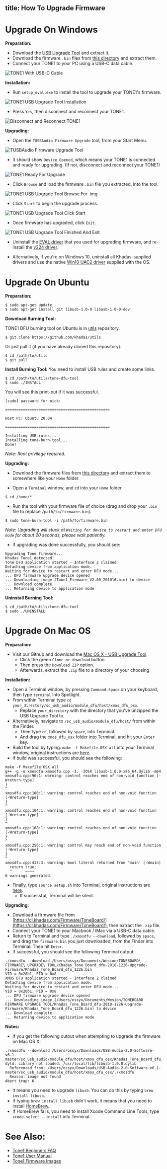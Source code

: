 title: How To Upgrade Firmware
---

# Upgrade On Windows

**Preparation:**

* Download the [USB Upgrade Tool](https://dl.khadas.com/Firmware/ToneBoard/Driver/%5bOnly%20for%20some%20OS%20Upgrade%20XMOS%5d-XMOS-TUSBAudio-EVAL-V4.11.0-Setup.zip) and extract it.
* Download the firmware `.bin` files from [this directory](https://dl.khadas.com/Firmware/ToneBoard/) and extract them. 
* Connect your TONE1 to your PC using a USB-C data cable.

![TONE1 With USB-C Cable](/images/tone1/tb_fw_01.jpg)

**Installation:**

* Run `setup_eval.exe` to install the tool to upgrade your TONE1's firmware.

![TONE1 USB Upgrade Tool Installation](/images/tone1/tb_fw_02.jpg)

* Press `Yes`, then disconnect and reconnect your TONE1.

![Disconnect and Reconnect TONE1](/images/tone1/tb_fw_03.jpg)

**Upgrading:**

* Open the `TUSBAudio Firmware Upgrade` tool, from your Start Menu.

![TUSBAudio Firmware Upgrade Tool](/images/tone1/tb_fw_04.jpg)

* It should show `Device Opened`, which means your TONE1 is connected and ready for upgrading. (If not, disconnect and reconnect your TONE1)

![TONE1 Ready For Upgrade](/images/tone1/tb_fw_05.jpg)

* Click `Browse` and load the firmware `.bin` file you extracted, into the tool.

![TONE1 USB Upgrade Tool Browse For .img](/images/tone1/tb_fw_07.jpg)

* Click `Start` to begin the upgrade process.

![TONE1 USB Upgrade Tool Click Start](/images/tone1/tb_fw_08.jpg)

* Once firmware has upgraded, click `Exit`.

![TONE1 USB Upgrade Tool Finished And Exit](/images/tone1/tb_fw_09.jpg)

* Uninstall the [EVAL driver](https://dl.khadas.com/Firmware/ToneBoard/Driver/%5bOnly%20for%20some%20OS%20Upgrade%20XMOS%5d-XMOS-TUSBAudio-EVAL-V4.11.0-Setup.zip) that you used for upgrading firmware, and re-install the [v224 driver](https://dl.khadas.com/Firmware/ToneBoard/Driver/Thesycon-Stereo-USB-Audio-Driver-V224.rar).

* Alternatively, if you're on Windows 10, uninstall all Khadas-supplied drivers and use the native [Win10 UAC2 driver](https://docs.microsoft.com/en-us/windows-hardware/drivers/audio/usb-2-0-audio-drivers) supplied with the OS.

# Upgrade On Ubuntu

**Preparation:**

```
$ sudo apt-get update
$ sudo apt-get install git libusb-1.0-0 libusb-1.0-0-dev
```

**Download Burning Tool:**

TONE1 DFU burning tool on Ubuntu is in [utils](https://github.com/khadas/utils) repository.

```
$ git clone https://github.com/khadas/utils
```

Or just pull it (if you have already cloned this repository).
```
$ cd /path/to/utils
$ git pull
```

**Install Burning Tool:**
You need to install USB rules and create some links.

```
$ cd /path/to/utils/tone-dfu-tool
$ sudo ./INSTALL
```

You will see this print-out if it was successful.
```
[sudo] password for nick: 

===============================================

Host PC: Ubuntu 20.04

===============================================

Installing USB rules...
Installing tone-burn-tool...
Done!
```

*Note: Root privilege required.*

**Upgrading:**

* Download the firmware files from [this directory](https://dl.khadas.com/Firmware/ToneBoard/) and extract them to somewhere like your `Home` folder.

* Open a `Terminal` window, and `cd` into your `Home` folder.

```
$ cd /home/*
```

* Run the tool with your firmware file of choice (drag and drop your `.bin` file to replace `/path/to/firmware.bin`).

```
$ sudo tone-burn-tool -i /path/to/firmware.bin
```
*Note: Upgrading will stuck at `Waiting for device to restart and enter DFU mode` for about 20 seconds, please wait patiently.*


* If upgrading was done successfully, you should see:

```
Upgrading Tone firmware...
Khadas Tone1 detected!
Tone DFU application started - Interface 2 claimed
Detaching device from application mode.
Waiting for device to restart and enter DFU mode...
... DFU firmware upgrade device opened
... Downloading image (Tone1_Firmware_V2.00_201016.bin) to device
... Download complete
... Returning device to application mode
```

**Uninstall Burning Tool:**
```
$ cd /path/to/utils/tone-dfu-tool
$ sudo ./UNINSTALL
```

# Upgrade On Mac OS

**Preparation:**

* Visit our Github and download the [Mac OS X - USB Upgrade Tool](https://github.com/numbqq/USB-Audio-2.0-Software-v6.1).
     * Click the green `Clone or download` button.
     * Then press the `Download ZIP` option.
     * Afterwards, extract the `.zip` file to a directory of your choosing.

**Installation:**

* Open a Terminal window, by pressing `Command-Space` on your keyboard, then type `terminal` into Spotlight. 
* From within Terminal type `cd your_directory/sc_usb_audio/module_dfu/host/xmos_dfu_osx`.
     * Replace `your_directory` with the directory that you've unzipped the USB Upgrade Tool to.
* Alternatively, navigate to `/sc_usb_audio/module_dfu/host/` from within the Finder.
     * Then type `cd`, followed by `space`, into Terminal.
     * And drag the `xmos_dfu_osx` folder into Terminal, and hit your `Enter` key.
* Build the tool by typing: `make -f Makefile.OSX all` into your Terminal window, original instructions are [here](https://www.xmos.com/developer/published/dfu-user-guide?page=4#usb-audiosec-building-xmos-dfu).
* If build was successful, you should see the following:
```
make -f Makefile.OSX all
g++ -g -o xmosdfu xmosdfu.cpp -I. -IOSX libusb-1.0.0-x86_64.dylib -m64
xmosdfu.cpp:96:1: warning: control reaches end of non-void function [-Wreturn-type]
}
^
xmosdfu.cpp:100:1: warning: control reaches end of non-void function [-Wreturn-type]
}
^
xmosdfu.cpp:104:1: warning: control reaches end of non-void function [-Wreturn-type]
}
^
xmosdfu.cpp:108:1: warning: control reaches end of non-void function [-Wreturn-type]
}
^
xmosdfu.cpp:256:1: warning: control may reach end of non-void function [-Wreturn-type]
}
^
xmosdfu.cpp:417:3: warning: bool literal returned from 'main' [-Wmain]
  return true;
  ^      ~~~~
6 warnings generated.
```
* Finally, type `source setup.sh` into Terminal, original instructions are [here](https://www.xmos.com/developer/published/dfu-user-guide?version=&page=3).
     * If successful, Terminal will be silent.

**Upgrading:**
* Download a firmware file from [https://dl.khadas.com/Firmware/ToneBoard/](https://dl.khadas.com/Firmware/ToneBoard/), then extract the `.zip` file.
* Connect your TONE1 to your Macbook / iMac via a USB-C data cable.
* Return to Terminal and type `./xmosdfu --download`, followed by `space`, and drag the `firmware.bin` you just downloaded, from the Finder into Terminal. Then hit `Enter`.
* If successful, you should see the following Terminal output:
```
./xmosdfu --download /Users/ossyx/Documents/Wesion/TONEBOARD\ FIRMWARE\ UPGRADE\ TOOL/Khadas_Tone_Board_dfu-2018-1226-Upgrade-Firmware/Khadas_Tone_Board_dfu_1226.bin 
VID = 0x20b1, PID = 0x8
XMOS DFU application started - Interface 2 claimed
Detaching device from application mode.
Waiting for device to restart and enter DFU mode...
VID = 0x20b1, PID = 0x8
... DFU firmware upgrade device opened
... Downloading image (/Users/ossyx/Documents/Wesion/TONEBOARD FIRMWARE UPGRADE TOOL/Khadas_Tone_Board_dfu-2018-1226-Upgrade-Firmware/Khadas_Tone_Board_dfu_1226.bin) to device
... Download complete
... Returning device to application mode
```


**Notes:**
* If you get the following output when attempting to upgrade the firmware on Mac OS X:
```
./xmosdfu --download /Users/ossyx/Downloads/USB-Audio-2.0-Software-v6.1-master/sc_usb_audio/module_dfu/host/xmos_dfu_osx/Khadas_Tone_Board_dfu_1226.bin 
dyld: Library not loaded: /usr/local/lib/libusb-1.0.0.dylib
  Referenced from: /Users/ossyx/Downloads/USB-Audio-2.0-Software-v6.1-master/sc_usb_audio/module_dfu/host/xmos_dfu_osx/./xmosdfu
  Reason: image not found
Abort trap: 6
```
* It means you need to upgrade `libusb`. You can do this by typing `brew install libusb`.
* If typing `brew install libusb` didn't work, it means that you need to install [HomeBrew](https://brew.sh/).
* If HomeBrew fails, you need to install Xcode Command Line Tools, type `xcode-select --install` into Terminal.

# See Also:

* [Tone1 Beginners FAQ](/tone1/index.html)
* [Tone1 User Manual](/tone1/UserManual.html)
* [Tone1 Firmware Images](https://dl.khadas.com/Firmware/ToneBoard/)
